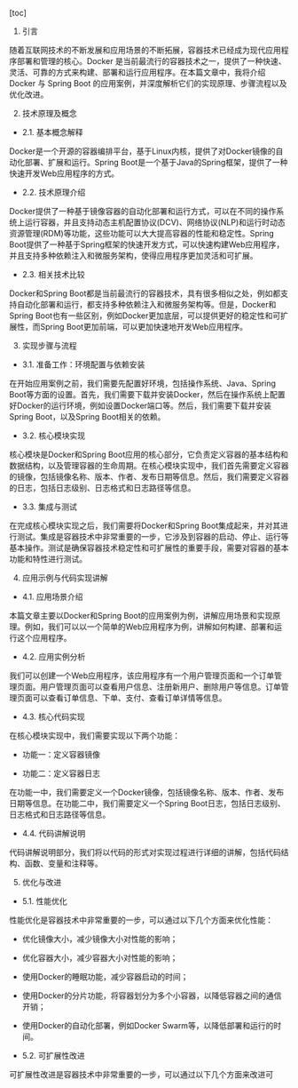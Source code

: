 
[toc]                    
                
                
1. 引言

随着互联网技术的不断发展和应用场景的不断拓展，容器技术已经成为现代应用程序部署和管理的核心。Docker 是当前最流行的容器技术之一，提供了一种快速、灵活、可靠的方式来构建、部署和运行应用程序。在本篇文章中，我将介绍Docker 与 Spring Boot 的应用案例，并深度解析它们的实现原理、步骤流程以及优化改进。

2. 技术原理及概念

- 2.1. 基本概念解释

Docker是一个开源的容器编排平台，基于Linux内核，提供了对Docker镜像的自动化部署、扩展和运行。Spring Boot是一个基于Java的Spring框架，提供了一种快速开发Web应用程序的方式。

- 2.2. 技术原理介绍

Docker提供了一种基于镜像容器的自动化部署和运行方式，可以在不同的操作系统上运行容器，并且支持动态主机配置协议(DCV)、网络协议(NLP)和运行时动态资源管理(RDM)等功能，这些功能可以大大提高容器的性能和稳定性。Spring Boot提供了一种基于Spring框架的快速开发方式，可以快速构建Web应用程序，并且支持多种依赖注入和微服务架构，使得应用程序更加灵活和可扩展。

- 2.3. 相关技术比较

Docker和Spring Boot都是当前最流行的容器技术，具有很多相似之处，例如都支持自动化部署和运行，都支持多种依赖注入和微服务架构等。但是，Docker和Spring Boot也有一些区别，例如Docker更加底层，可以提供更好的稳定性和可扩展性，而Spring Boot更加前端，可以更加快速地开发Web应用程序。

3. 实现步骤与流程

- 3.1. 准备工作：环境配置与依赖安装

在开始应用案例之前，我们需要先配置好环境，包括操作系统、Java、Spring Boot等方面的设置。首先，我们需要下载并安装Docker，然后在操作系统上配置好Docker的运行环境，例如设置Docker端口等。然后，我们需要下载并安装Spring Boot，以及Spring Boot相关的依赖。

- 3.2. 核心模块实现

核心模块是Docker和Spring Boot应用的核心部分，它负责定义容器的基本结构和数据结构，以及管理容器的生命周期。在核心模块实现中，我们首先需要定义容器的镜像，包括镜像名称、版本、作者、发布日期等信息。然后，我们需要定义容器的日志，包括日志级别、日志格式和日志路径等信息。

- 3.3. 集成与测试

在完成核心模块实现之后，我们需要将Docker和Spring Boot集成起来，并对其进行测试。集成是容器技术中非常重要的一步，它涉及到容器的启动、停止、运行等基本操作。测试是确保容器技术稳定性和可扩展性的重要手段，需要对容器的基本功能和特性进行测试。

4. 应用示例与代码实现讲解

- 4.1. 应用场景介绍

本篇文章主要以Docker和Spring Boot的应用案例为例，讲解应用场景和实现原理。例如，我们可以以一个简单的Web应用程序为例，讲解如何构建、部署和运行这个应用程序。

- 4.2. 应用实例分析

我们可以创建一个Web应用程序，该应用程序有一个用户管理页面和一个订单管理页面。用户管理页面可以查看用户信息、注册新用户、删除用户等信息。订单管理页面可以查看订单信息、下单、支付、查看订单详情等信息。

- 4.3. 核心代码实现

在核心模块实现中，我们需要实现以下两个功能：

- 功能一：定义容器镜像

- 功能二：定义容器日志

在功能一中，我们需要定义一个Docker镜像，包括镜像名称、版本、作者、发布日期等信息。在功能二中，我们需要定义一个Spring Boot日志，包括日志级别、日志格式和日志路径等信息。

- 4.4. 代码讲解说明

代码讲解说明部分，我们将以代码的形式对实现过程进行详细的讲解，包括代码结构、函数、变量和注释等。

5. 优化与改进

- 5.1. 性能优化

性能优化是容器技术中非常重要的一步，可以通过以下几个方面来优化性能：

- 优化镜像大小，减少镜像大小对性能的影响；
- 优化容器大小，减少容器大小对性能的影响；
- 使用Docker的睡眠功能，减少容器启动的时间；
- 使用Docker的分片功能，将容器划分为多个小容器，以降低容器之间的通信开销；
- 使用Docker的自动化部署，例如Docker Swarm等，以降低部署和运行的时间。

- 5.2. 可扩展性改进

可扩展性改进是容器技术中非常重要的一步，可以通过以下几个方面来改进可

